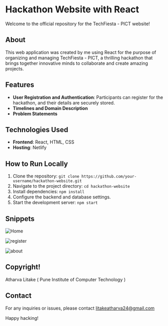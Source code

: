 # Hackathon Website with React

Welcome to the official repository for the TechFiesta - PICT website!

## About
This web application was created by me using React for the purpose of organizing and managing TechFiesta - PICT, a thrilling hackathon that brings together innovative minds to collaborate and create amazing projects.

## Features
- **User Registration and Authentication**: Participants can register for the hackathon, and their details are securely stored.
- **Timelines and Domain Description**
- **Problem Statements**

## Technologies Used
- **Frontend**: React, HTML, CSS
- **Hosting**: Netlify

## How to Run Locally
1. Clone the repository: `git clone https://github.com/your-username/hackathon-website.git`
2. Navigate to the project directory: `cd hackathon-website`
3. Install dependencies: `npm install`
4. Configure the backend and database settings.
5. Start the development server: `npm start`

## Snippets

![Home](https://github.com/AtharvaLitake/inc_hackathon/assets/112816126/9ab4c8a1-da8e-46be-9651-76b7aa33aa18)


![register](https://github.com/AtharvaLitake/inc_hackathon/assets/112816126/566fdcc3-1ee0-46d7-b5ac-f620d8af41a6)


![about](https://github.com/AtharvaLitake/inc_hackathon/assets/112816126/144a660d-8261-4bc5-bc98-b185ac14bb0c)

## Copyright!
 Atharva Litake ( Pune Institute of Computer Technology )

## Contact
For any inquiries or issues, please contact litakeatharva24@gmail.com

Happy hacking!

